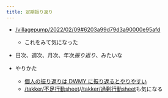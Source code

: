 ```yaml
---
title: 定期振り返り
---
```


* [/villagepump/2022/02/09#6203a99d79d3a90000e95afd](https://scrapbox.io/villagepump/2022/02/09#6203a99d79d3a90000e95afd)
  
  * これをみて気になった
* 日次、週次、月次、年次*振り返り*、みたいな

* やりかた
  
  * [個人の振り返りは DWMY に振り返るとやりやすい](https://zenn.dev/sta/articles/2022-02-09-wed-dwmy-review)
  * [/takker/不足行動sheet](https://scrapbox.io/takker/不足行動sheet)/[/takker/過剰行動sheet](https://scrapbox.io/takker/過剰行動sheet)も気になる
